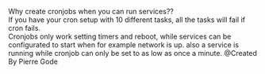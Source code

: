 Why create cronjobs when you can run services?? <br />
If you have your cron setup with 10 different tasks, all the tasks will fail if cron fails. <br />
Cronjobs only work setting timers and reboot, while services can be configurated to start when for example network is up. 
also a service is running while cronjob can only be set to as low as once a minute.
@Created By Pierre Gode
